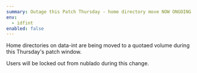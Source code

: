 ```yaml
---
summary: Outage this Patch Thursday - home directory move NOW ONGOING
env:
  - idfint
enabled: false
---
```


Home directories on data-int are being moved to a quotaed volume during this Thursday's patch window.

Users will be locked out from nublado during this change.
